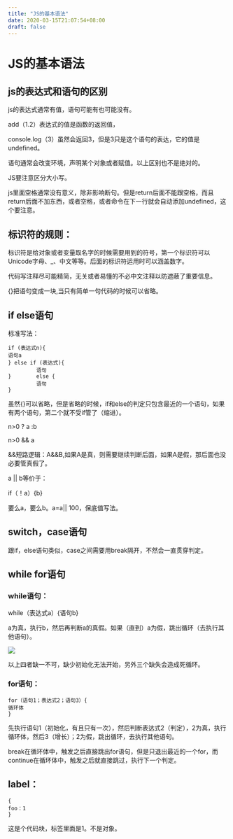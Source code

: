 ```yaml
---
title: "JS的基本语法"
date: 2020-03-15T21:07:54+08:00
draft: false
---
```

# JS的基本语法

## js的表达式和语句的区别
js的表达式通常有值，语句可能有也可能没有。

add（1.2）表达式的值是函数的返回值，

console.log（3）虽然会返回3，但是3只是这个语句的表达，它的值是undefined。

语句通常会改变环境，声明某个对象或者赋值。以上区别也不是绝对的。

JS要注意区分大小写。

js里面空格通常没有意义，除非影响断句。但是return后面不能跟空格，而且return后面不加东西，或者空格，或者命令在下一行就会自动添加undefined，这个要注意。

## 标识符的规则：

标识符是给对象或者变量取名字的时候需要用到的符号，第一个标识符可以Unicode字母、_、中文等等。后面的标识符运用时可以涵盖数字。

代码写注释尽可能精简，无关或者易懂的不必中文注释以防遮蔽了重要信息。

{}把语句变成一块,当只有简单一句代码的时候可以省略。


## if else语句

标准写法：

```coding
if (表达式n){
语句a
} else if (表达式){
         语句
}        else {
         语句
}
```

虽然{}可以省略，但是省略的时候，if和else的判定只包含最近的一个语句，如果有两个语句，第二个就不受if管了（缩进）。

n>0 ? a :b

n>0 && a 

&&短路逻辑：A&&B,如果A是真，则需要继续判断后面，如果A是假，那后面也没必要管真假了。

a || b等价于：

if（！a）{b}

要么a，要么b。a=a|| 100，保底值写法。

## switch，case语句

跟if，else语句类似，case之间需要用break隔开，不然会一直贯穿判定。

## while for语句

### while语句：
while（表达式a）{语句b}

a为真，执行b，然后再判断a的真假。如果（直到）a为假，跳出循环（去执行其他语句）。

![](/images/while语句.png)

以上四者缺一不可，缺少初始化无法开始，另外三个缺失会造成死循环。

### for语句：

```coding
for（语句1；表达式2；语句3）{
循环体
}
```

先执行语句1（初始化，有且只有一次），然后判断表达式2（判定），2为真，执行循环体，然后3（增长）；2为假，跳出循环，去执行其他语句。

break在循环体中，触发之后直接跳出for语句，但是只退出最近的一个for，而continue在循环体中，触发之后就直接跳过，执行下一个判定。

## label：

```coding
{
foo：1
}
```

这是个代码块，标签里面是1。不是对象。
